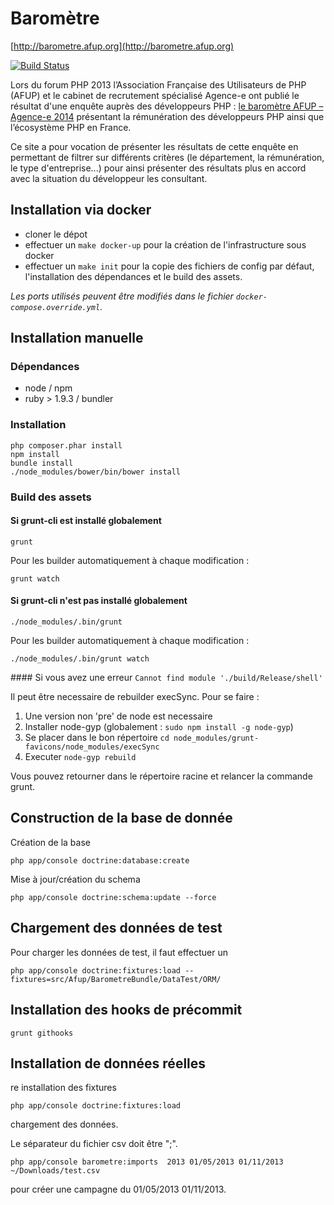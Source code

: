 # Baromètre

[http://barometre.afup.org](http://barometre.afup.org)

[![Build Status](https://secure.travis-ci.org/afup/barometre.png?branch=master)](http://travis-ci.org/afup/barometre)

Lors du forum PHP 2013 l’Association Française des Utilisateurs de PHP (AFUP) et le cabinet de recrutement spécialisé Agence-e ont publié le résultat d'une enquête auprès des développeurs PHP : [le baromètre AFUP – Agence-e 2014](http://afup.org/docs/barometre/Barometre-AFUP-Agence-e-2014-Les-salaires-de-l-ecosysteme-PHP-en-France.pdf) présentant la rémunération des développeurs PHP ainsi que l’écosystème PHP en France.

Ce site a pour vocation de présenter les résultats de cette enquête en permettant de filtrer sur différents critères (le département, la rémunération, le type d'entreprise...) pour ainsi présenter des résultats plus en accord avec la situation du développeur les consultant.

## Installation via docker

* cloner le dépot
* effectuer un `make docker-up` pour la création de l'infrastructure sous docker
* effectuer un `make init` pour la copie des fichiers de config par défaut, l'installation des dépendances et le build des assets.

_Les ports utilisés peuvent être modifiés dans le fichier `docker-compose.override.yml`._


## Installation manuelle

### Dépendances

* node / npm
* ruby > 1.9.3 / bundler

### Installation

```
php composer.phar install
npm install
bundle install
./node_modules/bower/bin/bower install
```

### Build des assets

#### Si grunt-cli est installé globalement

```
grunt
```

Pour les builder automatiquement à chaque modification :

```
grunt watch
```

#### Si grunt-cli n'est pas installé globalement

```
./node_modules/.bin/grunt
```

Pour les builder automatiquement à chaque modification :

```
./node_modules/.bin/grunt watch
```

#### Si vous avez une erreur `Cannot find module './build/Release/shell'`

Il peut être necessaire de rebuilder execSync. Pour se faire :

1. Une version non 'pre' de node est necessaire
2. Installer node-gyp (globalement : `sudo npm install -g node-gyp`)
3. Se placer dans le bon répertoire `cd node_modules/grunt-favicons/node_modules/execSync`
4. Executer `node-gyp rebuild`

Vous pouvez retourner dans le répertoire racine et relancer la commande grunt.

## Construction de la base de donnée

Création de la base
```
php app/console doctrine:database:create
```

Mise à jour/création du schema
```
php app/console doctrine:schema:update --force
```

## Chargement des données de test

Pour charger les données de test, il faut effectuer un

```
php app/console doctrine:fixtures:load --fixtures=src/Afup/BarometreBundle/DataTest/ORM/
```


## Installation des hooks de précommit

```
grunt githooks
```

## Installation de données réelles

re installation des fixtures

```
php app/console doctrine:fixtures:load
```

chargement des données.

Le séparateur du fichier csv doit être ";".

```
php app/console barometre:imports  2013 01/05/2013 01/11/2013  ~/Downloads/test.csv
```

pour créer une campagne du 01/05/2013 01/11/2013.
